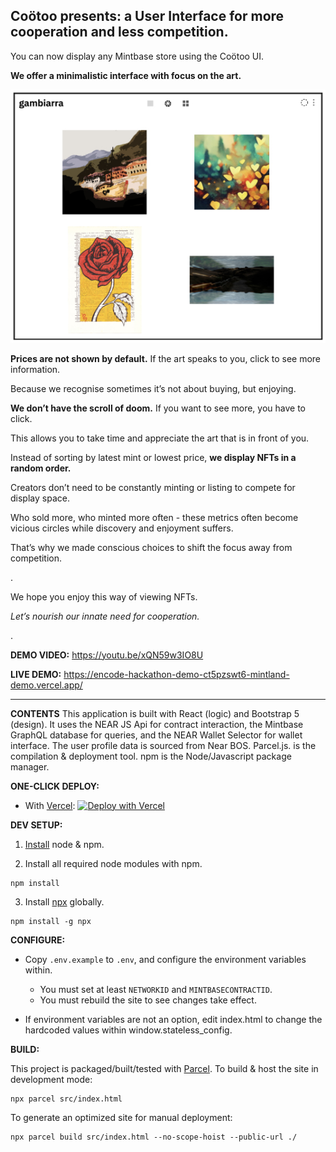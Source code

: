 Coötoo presents: a User Interface for more cooperation and less competition.
-

You can now display any Mintbase store using the Coötoo UI.


**We offer a minimalistic interface with focus on the art.**

![image](src/assets/mockup_thumb.jpg)

**Prices are not shown by default.** If the art speaks to you, click to see more information. 

Because we recognise sometimes it’s not about buying, but enjoying.

**We don’t have the scroll of doom.** If you want to see more, you have to click.

This allows you to take time and appreciate the art that is in front of you.

Instead of sorting by latest mint or lowest price, **we display NFTs in a random order.**

Creators don’t need to be constantly minting or listing to compete for display space.

Who sold more, who minted more often - these metrics often become vicious circles while discovery and enjoyment suffers.

That’s why we made conscious choices to shift the focus away from competition. 

.

We hope you enjoy this way of viewing NFTs.

*Let’s nourish our innate need for cooperation.*


.


**DEMO VIDEO:** https://youtu.be/xQN59w3IO8U

**LIVE DEMO:** https://encode-hackathon-demo-ct5pzswt6-mintland-demo.vercel.app/

----
__CONTENTS__
This application is built with React (logic) and Bootstrap 5 (design).  It uses the NEAR JS Api for contract interaction, the Mintbase GraphQL database for queries, and the NEAR Wallet Selector for wallet interface.  The user profile data is sourced from Near BOS. Parcel.js. is the compilation & deployment tool. npm is the Node/Javascript package manager.

__ONE-CLICK DEPLOY:__

* With [Vercel](https://www.vercel.com): 
[![Deploy with Vercel](https://vercel.com/button)](https://vercel.com/new/clone?repository-url=https%3A%2F%2Fgithub.com%2Fmyklemykle%2Fstateless-web&env=NETWORKID,MINTBASECONTRACTID&envDescription=NETWORKID%20should%20be%20%22mainnet%22%20or%20%22testnet%22.%20%20See%20.env.example%20for%20more%20details%20on%20required%20%26%20optional%20environment%20variables.&envLink=https%3A%2F%2Fgithub.com%2Fmyklemykle%2Fstateless-web%2Fblob%2Fmaster%2F.env.example&build-command=npx%20parcel%20build%20src%2Findex.html%20--no-scope-hoist%20--public-url%20.%2F&install-command=npm%20install)


__DEV SETUP:__

1) [Install](https://docs.npmjs.com/downloading-and-installing-node-js-and-npm) node & npm.

2) Install all required node modules with npm.

```
npm install
```

3) Install [npx](https://www.npmjs.com/package/npx) globally.

```
npm install -g npx
```

__CONFIGURE:__

* Copy `.env.example` to `.env`, and configure the environment variables within.
    * You must set at least `NETWORKID` and `MINTBASECONTRACTID`.
    * You must rebuild the site to see changes take effect.

* If environment variables are not an option, edit index.html to change the hardcoded values within window.stateless_config.

__BUILD:__

This project is packaged/built/tested with [Parcel](https://parceljs.org/).
To build & host the site in development mode:

```
npx parcel src/index.html
```

To generate an optimized site for manual deployment:
```
npx parcel build src/index.html --no-scope-hoist --public-url ./
```


